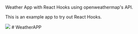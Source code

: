 Weather App with React Hooks using openweathermap's API.

This is an example app to try out React Hooks.

<img src="https://user-images.githubusercontent.com/17317897/61207664-980d9e00-a6ed-11e9-9d37-482e3657104b.png" width="auto" height="auto">
#   W e a t h e r A P P  
 